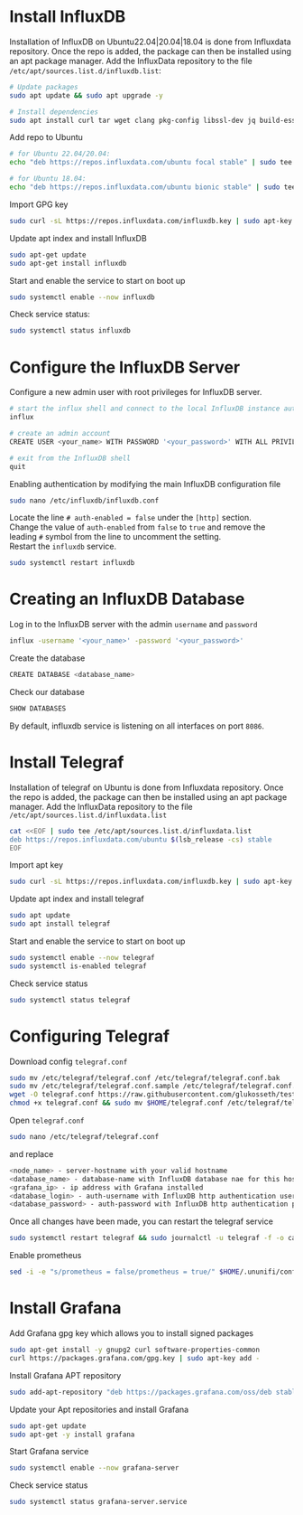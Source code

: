 Install InfluxDB
=
Installation of InfluxDB on Ubuntu22.04|20.04|18.04 is done from Influxdata repository. Once the repo is added, the package can then be installed using an apt package manager. Add the InfluxData repository to the file  `/etc/apt/sources.list.d/influxdb.list`:
```Bash
# Update packages
sudo apt update && sudo apt upgrade -y

# Install dependencies
sudo apt install curl tar wget clang pkg-config libssl-dev jq build-essential bsdmainutils ncdu git jq chrony liblz4-tool -y
```
Add repo to Ubuntu
```Bash
# for Ubuntu 22.04/20.04:
echo "deb https://repos.influxdata.com/ubuntu focal stable" | sudo tee /etc/apt/sources.list.d/influxdb.list

# for Ubuntu 18.04:
echo "deb https://repos.influxdata.com/ubuntu bionic stable" | sudo tee /etc/apt/sources.list.d/influxdb.list
```
Import GPG key
```Bash
sudo curl -sL https://repos.influxdata.com/influxdb.key | sudo apt-key add -
```
Update apt index and install InfluxDB
```Bash
sudo apt-get update
sudo apt-get install influxdb
```
Start and enable the service to start on boot up
```Bash
sudo systemctl enable --now influxdb
```
Check service status:
```Bash
sudo systemctl status influxdb
```
Configure the InfluxDB Server
=
Configure a new admin user with root privileges for InfluxDB server.
```Bash
# start the influx shell and connect to the local InfluxDB instance automatically
influx

# create an admin account
CREATE USER <your_name> WITH PASSWORD '<your_password>' WITH ALL PRIVILEGES

# exit from the InfluxDB shell
quit
```
Enabling authentication by modifying the main InfluxDB configuration file
```Bash
sudo nano /etc/influxdb/influxdb.conf
```
Locate the line `# auth-enabled = false` under the `[http]` section. \
Change the value of `auth-enabled` from `false` to `true` and remove the leading `#` symbol from the line to uncomment the setting. \
Restart the `influxdb` service.
```Bash
sudo systemctl restart influxdb
```
Creating an InfluxDB Database
=
Log in to the InfluxDB server with the admin `username` and `password`
```Bash
influx -username '<your_name>' -password '<your_password>'
```
Create the database
```Bash
CREATE DATABASE <database_name>
```
Check our database
```Bash
SHOW DATABASES
```
By default, influxdb service is listening on all interfaces on port `8086`.

Install Telegraf
=
Installation of telegraf on Ubuntu is done from Influxdata repository. Once the repo is added, the package can then be installed using an apt package manager. Add the InfluxData repository to the file  `/etc/apt/sources.list.d/influxdata.list`
```Bash
cat <<EOF | sudo tee /etc/apt/sources.list.d/influxdata.list
deb https://repos.influxdata.com/ubuntu $(lsb_release -cs) stable
EOF
```
Import apt key
```Bash
sudo curl -sL https://repos.influxdata.com/influxdb.key | sudo apt-key add -
```
Update apt index and install telegraf
```Bash
sudo apt update
sudo apt install telegraf
```
Start and enable the service to start on boot up
```Bash
sudo systemctl enable --now telegraf
sudo systemctl is-enabled telegraf
```
Check service status
```Bash
sudo systemctl status telegraf
```
Configuring Telegraf
=
Download config `telegraf.conf`
```Bash
sudo mv /etc/telegraf/telegraf.conf /etc/telegraf/telegraf.conf.bak
sudo mv /etc/telegraf/telegraf.conf.sample /etc/telegraf/telegraf.conf.sample.bak
wget -O telegraf.conf https://raw.githubusercontent.com/glukosseth/testnet_guide/main/cosmos/ununifi/monitoring/telegraf.conf
chmod +x telegraf.conf && sudo mv $HOME/telegraf.conf /etc/telegraf/telegraf.conf
```
Open `telegraf.conf`
```Bash
sudo nano /etc/telegraf/telegraf.conf
```
and replace
```Bash
<node_name> - server-hostname with your valid hostname
<database_name> - database-name with InfluxDB database nae for this host
<grafana_ip> - ip address with Grafana installed
<database_login> - auth-username with InfluxDB http authentication username
<database_password> - auth-password with InfluxDB http authentication password.
```
Once all changes have been made, you can restart the telegraf service
```Bash
sudo systemctl restart telegraf && sudo journalctl -u telegraf -f -o cat
```
Enable prometheus
```Bash
sed -i -e "s/prometheus = false/prometheus = true/" $HOME/.ununifi/config/config.toml
```
Install Grafana
=
Add Grafana gpg key which allows you to install signed packages
```Bash
sudo apt-get install -y gnupg2 curl software-properties-common
curl https://packages.grafana.com/gpg.key | sudo apt-key add -
```
Install Grafana APT repository
```Bash
sudo add-apt-repository "deb https://packages.grafana.com/oss/deb stable main"
```
Update your Apt repositories and install Grafana
```Bash
sudo apt-get update
sudo apt-get -y install grafana
```
Start Grafana service
```Bash
sudo systemctl enable --now grafana-server
```
Check service status
```Bash
sudo systemctl status grafana-server.service 
```
